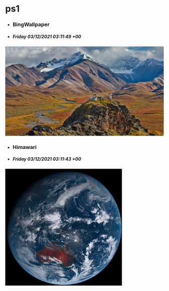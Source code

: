 # ps1

- ### BingWallpaper
- ##### Friday 03/12/2021 03:11:49 +00
<img src="BingWallpaper/latest.jpg" width="700" height="auto" title="👉  BingWallpaper  👈">


- ### Himawari 
- ##### Friday 03/12/2021 03:11:43 +00
<img src="Himawari/latest.jpg" width="auto" height="371" title="👉  Himawari  👈">






